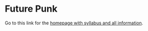 # Future Punk

Go to this link for the [homepage with syllabus and all information](https://github.com/jbenno/nyuad_future_punk/wiki).


